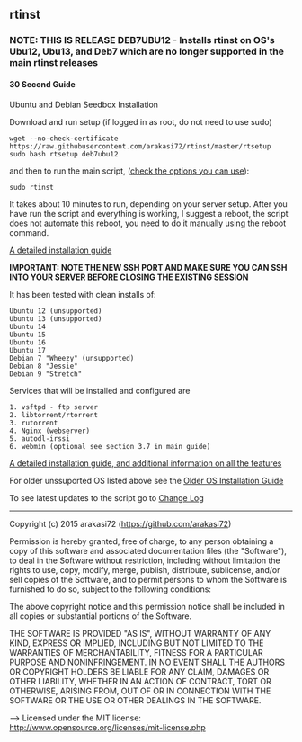 ## rtinst

### NOTE: THIS IS RELEASE DEB7UBU12 - Installs rtinst on OS's Ubu12, Ubu13, and Deb7 which are no longer supported in the main rtinst releases

#### 30 Second Guide

Ubuntu and Debian Seedbox Installation

Download and run setup (if logged in as root, do not need to use sudo)

	wget --no-check-certificate https://raw.githubusercontent.com/arakasi72/rtinst/master/rtsetup
	sudo bash rtsetup deb7ubu12

and then to run the main script, ([check the options you can use](https://github.com/arakasi72/rtinst/wiki/Guide#21-main-script-options)):

	sudo rtinst

It takes about 10 minutes to run, depending on your server setup. After you have run the script and everything is working, I suggest a reboot, the script does not automate this reboot, you need to do it manually using the reboot command.

[A detailed installation guide](https://github.com/arakasi72/rtinst/wiki/Guide)

**IMPORTANT: NOTE THE NEW SSH PORT AND MAKE SURE YOU CAN SSH INTO YOUR SERVER BEFORE CLOSING THE EXISTING SESSION**


It has been tested with clean installs of: 

	Ubuntu 12 (unsupported)
	Ubuntu 13 (unsupported)
	Ubuntu 14
	Ubuntu 15
	Ubuntu 16
	Ubuntu 17
	Debian 7 "Wheezy" (unsupported)
	Debian 8 "Jessie"
	Debian 9 "Stretch"

Services that will be installed and configured are

	1. vsftpd - ftp server
	2. libtorrent/rtorrent
	3. rutorrent
	4. Nginx (webserver)
	5. autodl-irssi
	6. webmin (optional see section 3.7 in main guide)


[A detailed installation guide, and additional information on all the features](https://github.com/arakasi72/rtinst/wiki/Guide)

For older unssuported OS listed above see the [Older OS Installation Guide](https://github.com/arakasi72/rtinst/wiki/Installing-on-Older-OS)

To see latest updates to the script go to [Change Log](https://github.com/arakasi72/rtinst/wiki/Change-Log)

-------------------------------------------------------------------------

 Copyright (c) 2015 arakasi72 (https://github.com/arakasi72)

Permission is hereby granted, free of charge, to any person obtaining a copy of this software and associated documentation files (the "Software"), to deal in the Software without restriction, including without limitation the rights to use, copy, modify, merge, publish, distribute, sublicense, and/or sell copies of the Software, and to permit persons to whom the Software is furnished to do so, subject to the following conditions: 

The above copyright notice and this permission notice shall be included in all copies or substantial portions of the Software. 

THE SOFTWARE IS PROVIDED "AS IS", WITHOUT WARRANTY OF ANY KIND, EXPRESS OR IMPLIED, INCLUDING BUT NOT LIMITED TO THE WARRANTIES OF MERCHANTABILITY, FITNESS FOR A PARTICULAR PURPOSE AND NONINFRINGEMENT. IN NO EVENT SHALL THE AUTHORS OR COPYRIGHT HOLDERS BE LIABLE FOR ANY CLAIM, DAMAGES OR OTHER LIABILITY, WHETHER IN AN ACTION OF CONTRACT, TORT OR OTHERWISE, ARISING FROM, OUT OF OR IN CONNECTION WITH THE SOFTWARE OR THE USE OR OTHER DEALINGS IN THE SOFTWARE.

 --> Licensed under the MIT license: http://www.opensource.org/licenses/mit-license.php

